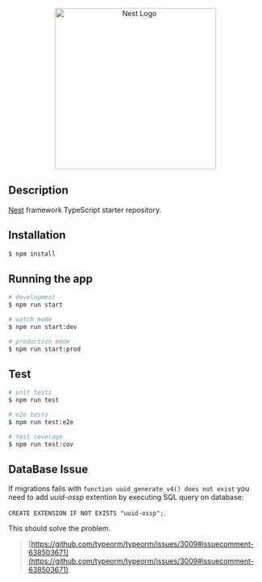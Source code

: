 <p align="center">
  <a href="http://nestjs.com/" target="blank"><img src="https://nestjs.com/img/logo_text.svg" width="320" alt="Nest Logo" /></a>
</p>

[travis-image]: https://api.travis-ci.org/nestjs/nest.svg?branch=master
[travis-url]: https://travis-ci.org/nestjs/nest
[linux-image]: https://img.shields.io/travis/nestjs/nest/master.svg?label=linux
[linux-url]: https://travis-ci.org/nestjs/nest

## Description

[Nest](https://github.com/nestjs/nest) framework TypeScript starter repository.

## Installation

```bash
$ npm install
```

## Running the app

```bash
# development
$ npm run start

# watch mode
$ npm run start:dev

# production mode
$ npm run start:prod
```

## Test

```bash
# unit tests
$ npm run test

# e2e tests
$ npm run test:e2e

# test coverage
$ npm run test:cov
```

## DataBase Issue

If migrations fails with `function uuid_generate_v4() does not exist` you need to add _uuid-ossp_ extention by executing SQL query on database:

`CREATE EXTENSION IF NOT EXISTS "uuid-ossp";`.

This should solve the problem.

> [https://github.com/typeorm/typeorm/issues/3009#issuecomment-638503671](https://github.com/typeorm/typeorm/issues/3009#issuecomment-638503671)
